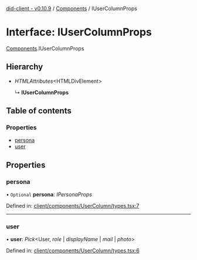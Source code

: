 [did-client - v0.10.9](../README.md) / [Components](../modules/components.md) / IUserColumnProps

# Interface: IUserColumnProps

[Components](../modules/components.md).IUserColumnProps

## Hierarchy

* *HTMLAttributes*<HTMLDivElement\>

  ↳ **IUserColumnProps**

## Table of contents

### Properties

- [persona](components.iusercolumnprops.md#persona)
- [user](components.iusercolumnprops.md#user)

## Properties

### persona

• `Optional` **persona**: *IPersonaProps*

Defined in: [client/components/UserColumn/types.tsx:7](https://github.com/Puzzlepart/did/blob/dev/client/components/UserColumn/types.tsx#L7)

___

### user

• **user**: *Pick*<User, *role* \| *displayName* \| *mail* \| *photo*\>

Defined in: [client/components/UserColumn/types.tsx:6](https://github.com/Puzzlepart/did/blob/dev/client/components/UserColumn/types.tsx#L6)
